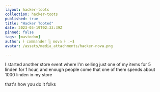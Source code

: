 ```yaml
---
layout: hacker-toots
collection: hacker-toots
published: true
title: "Hacker Tooted"
date: 2023-05-19T02:33:39Z
pinned: false
tags: [mastodon]
author: ⸸ commander ░ nova ⸸ :~$
avatar: /assets/media_attachments/hacker-nova.png

---
```


<p>I started another store event where I&#39;m selling just one of my items for 5 linden for 1 hour, and enough people come that one of them spends about 1000 linden in my store</p><p>that&#39;s how you do it folks</p>



